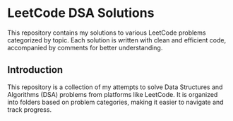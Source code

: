 # LeetCode DSA Solutions

This repository contains my solutions to various LeetCode problems categorized by topic. Each solution is written with clean and efficient code, accompanied by comments for better understanding.

## Introduction

This repository is a collection of my attempts to solve Data Structures and Algorithms (DSA) problems from platforms like LeetCode. It is organized into folders based on problem categories, making it easier to navigate and track progress.




